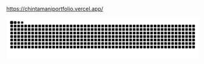 https://chintamaniportfolio.vercel.app/

<img alt="github contribution grid snake animation" src="https://raw.githubusercontent.com/Chintamanichourase/Chintamanichourase/output/github-contribution-grid-snake-dark.svg">



